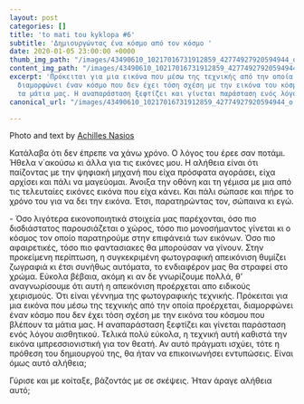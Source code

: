 ```yaml
---
layout: post
categories: []
title: 'to mati tou kyklopa #6'
subtitle: 'Δημιουργώντας ένα κόσμο από τον κόσμο '
date: 2020-01-05 23:00:00 +0000
thumb_img_path: "/images/43490610_10217016731912859_42774927920594944_o.jpg"
content_img_path: "/images/43490610_10217016731912859_42774927920594944_o.jpg"
excerpt: 'Πρόκειται για μια εικόνα που μέσω της τεχνικής από την οποία προέρχεται,
  διαμορφώνει έναν κόσμο που δεν έχει τόση σχέση με την εικόνα του κόσμου που βλέπουν
  τα μάτια μας. Η αναπαράσταση ξεφτίζει και γίνεται παράσταση ενός λόγου αισθητικού. '
canonical_url: "/images/43490610_10217016731912859_42774927920594944_o.jpg"

---
```

Photo and text by <a href="https://anikon.org/" target="blank">Achilles Nasios</a>

Κατάλαβα ότι δεν έπρεπε να χάνω χρόνο. Ο λόγος του έρεε σαν ποτάμι. Ήθελα ν΄ακούσω κι άλλα για τις εικόνες μου. Η αλήθεια είναι ότι παίζοντας με την ψηφιακή μηχανή που είχα πρόσφατα αγοράσει, είχα αρχίσει και πάλι να μαγεύομαι. Άνοιξα την οθόνη και τη γέμισα με μια από τις τελευταίες εικόνες εικόνα που είχα κάνει. Και πάλι σώπασε και πήρε το χρόνο του για να δει την εικόνα. Έτσι, παρατηρώντας τον, σώπαινα κι εγώ.

\- Όσο λιγότερα εικονοποιητικά στοιχεία μας παρέχονται, όσο πιο δισδιάστατος παρουσιάζεται ο χώρος, τόσο πιο μονοσήμαντος γίνεται κι ο κόσμος τον οποίο παρατηρούμε στην επιφάνειά των εικόνων. Όσο πιο αφαιρετικές, τόσο πιο φαντασιακες θα μπορούσαν να γίνουν. Στην προκείμενη περίπτωση, η συγκεκριμένη φωτογραφική απεικόνιση θυμίζει ζωγραφιά κι έτσι συνήθως αυτόματα, το ενδιαφέρον μας θα στραφεί στο χρώμα. Εύκολα βέβαια, ακόμη κι αν δε γνωρίζουμε πολλά, θ’ αναγνωρίσουμε ότι αυτή η απεικόνιση προέρχεται απο ειδικούς χειρισμούς. Ότι είναι γέννημα της φωτογραφικής τεχνικής. Πρόκειται για μια εικόνα που μέσω της τεχνικής από την οποία προέρχεται, διαμορφώνει έναν κόσμο που δεν έχει τόση σχέση με την εικόνα του κόσμου που βλέπουν τα μάτια μας. Η αναπαράσταση ξεφτίζει και γίνεται παράσταση ενός λόγου αισθητικού. Τελικά πολύ εύκολα, η τεχνική αυτή καθιστά την εικόνα ιμπρεσσιονιστική για τον θεατή. Αν αυτό πράγματι ισχύει, τότε η πρόθεση του δημιουργού της, θα ήταν να επικοινωνήσει εντυπώσεις. Είναι όμως αυτό αλήθεια;

Γύρισε και με κοίταξε, βάζοντάς με σε σκέψεις. Ήταν άραγε αλήθεια αυτό;